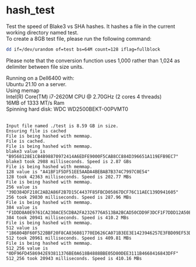 # hash_test
Test the speed of Blake3 vs SHA hashes. It hashes a file in the current working directory named test. <BR>
To create a 8GB test file, please run the following command:<BR>
```sh
dd if=/dev/urandom of=test bs=64M count=128 iflag=fullblock
```
Please note that the conversion function uses 1,000 rather than 1,024 as delimiter between file size units.

Running on a Dell6400 with:<br>
Ubuntu 21.10 on a server.<br>
Using memap<br>
Intel(R) Core(TM) i7-2620M CPU @ 2.70GHz (2 cores 4 threads)<br>
16MB of 1333 MT/s Ram<br>
Spinning hard disk: WDC WD2500BEKT-00PVMT0 <br>
<br>

```
Input file named ./test is 8.59 GB in size.
Ensuring file is cached
File is being hashed with memmap.
File is cached.
File is being hashed with memmap.
blake3 value is "B9568128E1CB4B98870972414A6EDFE9000F5CAB8CC884D396651A119EFB9EC7"
blake3 took 2988 milliseconds. Speed is 2.87 GBs
File is being hashed with memmap.
128 value is "A41BF1F5DF51EE5AADA4BEBAB7B374C7997C0E54"
128 took 42363 milliseconds. Speed is 202.77 MBs
File is being hashed with memmap.
256 value is "39D384DF218C2AB2A86F2B7D15C4437F85FBCD05867DCF76C11AEC139D941605"
256 took 29830 milliseconds. Speed is 287.96 MBs
File is being hashed with memmap.
384 value is "F1DDD8A0E9761CA230ACE5CDBA2FA2326776A513BA2BCAD50CDD9F3DCF1F7DDD12A50E2A5AA42A432E54296F39331CB0"
384 took 20941 milliseconds. Speed is 410.2 MBs
File is being hashed with memmap.
512 value is "1B6804BF60F522BBF20F8CA836081770ED626CA071B3EE3E1423946257E3FBD09EF53DFAD9F91C3B47003434698D93118523F99F30B3C9A9F25ACBDA13738D28"
512 took 20961 milliseconds. Speed is 409.81 MBs
File is being hashed with memmap.
512_256 value is "0DF96FD4586942E93811376BE0A618B4888BBE05D80DEE3111B4668416843DFF"
512_256 took 20943 milliseconds. Speed is 410.16 MBs

```
